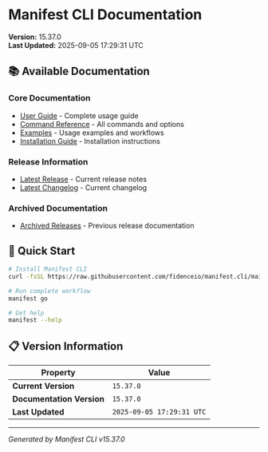# Manifest CLI Documentation

**Version:** 15.37.0  
**Last Updated:** 2025-09-05 17:29:31 UTC

## 📚 Available Documentation

### Core Documentation
- [User Guide](USER_GUIDE.md) - Complete usage guide
- [Command Reference](COMMAND_REFERENCE.md) - All commands and options
- [Examples](EXAMPLES.md) - Usage examples and workflows
- [Installation Guide](INSTALLATION.md) - Installation instructions

### Release Information
- [Latest Release](RELEASE_v15.37.0.md) - Current release notes
- [Latest Changelog](CHANGELOG_v15.37.0.md) - Current changelog

### Archived Documentation
- [Archived Releases](zArchive/) - Previous release documentation

## 🚀 Quick Start

```bash
# Install Manifest CLI
curl -fsSL https://raw.githubusercontent.com/fidenceio/manifest.cli/main/install-cli.sh | bash

# Run complete workflow
manifest go

# Get help
manifest --help
```

## 📋 Version Information

| Property | Value |
|----------|-------|
| **Current Version** | `15.37.0` |
| **Documentation Version** | `15.37.0` |
| **Last Updated** | `2025-09-05 17:29:31 UTC` |

---
*Generated by Manifest CLI v15.37.0*
